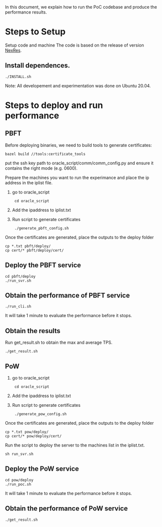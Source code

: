 In this document, we explain how to run the PoC codebase and produce the performance results.

# Steps to Setup


Setup code and machine
The code is based on the release of version [NexRes](https://github.com/resilientdb/resilientdb).


## Install dependences.

    ./INSTALL.sh

Note: All developement and experimentation was done on Ubuntu 20.04.

# Steps to deploy and run performance

## PBFT

Before deploying binaries, we need to build tools to generate certificates:

	bazel build //tools:certificate_tools

put the ssh key path to oracle_script/comm/comm_config.py and ensure it contains the right mode (e.g. 0600).

Prepare the machines you want to run the experimance and place the ip address in the iplist file.

1. go to oracle_script

		cd oracle_script

4. Add the ipaddress to iplist.txt
5. Run script to generate certificates
	
		./generate_pbft_config.sh

Once the certificates are generated, place the outputs to the deploy folder
	
	cp *.txt pbft/deploy/
	cp cert/* pbft/deploy/cert/

## Deploy the PBFT service

	cd pbft/deploy
	./run_svr.sh

## Obtain the performance of PBFT service

	./run_cli.sh

It will take 1 minute to evaluate the performance before it stops.

## Obtain the results
Run get_result.sh to obtain the max and average TPS.

	./get_result.sh


## PoW

1. go to oracle_script

		cd oracle_script

2. Add the ipaddress to iplist.txt
3. Run script to generate certificates
	
		./generate_pow_config.sh

Once the certificates are generated, place the outputs to the deploy folder
	
	cp *.txt pow/deploy/
	cp cert/* pow/deploy/cert/

Run the script to deploy the server to the machines list in the iplist.txt.

    sh run_svr.sh

## Deploy the PoW service

	cd pow/deploy
	./run_poc.sh

It will take 1 minute to evaluate the performance before it stops.

## Obtain the performance of PoW service

	./get_result.sh

